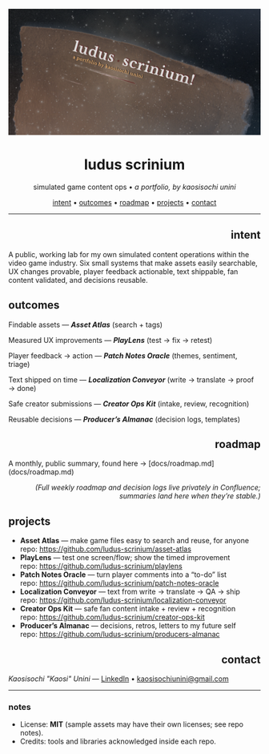 <!-- Hero banner (optional): add /docs/hero.png and it will show up in social previews -->
<p align="center">
  <img src="docs/hero.png" alt="LUDUS SCRINIUM — Game Content Ops Lab" width="820">
</p>

<h1 align="center">ludus scrinium</h1>
<p align="center">
  simulated game content ops •<em> a portfolio, by kaosisochi unini </em>
</p>

<p align="center">
  <a href="#intent">intent</a> •
  <a href="#outcomes">outcomes</a> •
  <a href="#roadmap">roadmap</a> •
  <a href="#projects">projects</a> •
  <a href="#contact">contact</a>
</p>

---

<h2 align="right">intent</h2>
A public, working lab for my own simulated content operations within the video game industry. Six small systems that make assets easily searchable, UX changes provable, player feedback actionable, text shippable, fan content validated, and decisions reusable.

## outcomes
Findable assets — ***Asset Atlas*** (search + tags)
  
Measured UX improvements — ***PlayLens*** (test → fix → retest)

Player feedback → action — ***Patch Notes Oracle*** (themes, sentiment, triage)

Text shipped on time — ***Localization Conveyor*** (write → translate → proof → done)

Safe creator submissions — ***Creator Ops Kit*** (intake, review, recognition)

Reusable decisions — ***Producer’s Almanac*** (decision logs, templates)

<h2 align="right">roadmap</h2>
<p>A monthly, public summary, found here → [docs/roadmap.md](docs/roadmap.md)  

<p align="right"><em>(Full weekly roadmap and decision logs live privately in Confluence; summaries land here when they’re stable.)</em>
</p>

## projects
- **Asset Atlas** — make game files easy to search and reuse, for anyone  
  repo: https://github.com/ludus-scrinium/asset-atlas
- **PlayLens** — test one screen/flow; show the timed improvement  
  repo: https://github.com/ludus-scrinium/playlens
- **Patch Notes Oracle** — turn player comments into a “to-do” list  
  repo: https://github.com/ludus-scrinium/patch-notes-oracle
- **Localization Conveyor** — text from write → translate → QA → ship  
  repo: https://github.com/ludus-scrinium/localization-conveyor
- **Creator Ops Kit** — safe fan content intake + review + recognition  
  repo: https://github.com/ludus-scrinium/creator-ops-kit
- **Producer’s Almanac** — decisions, retros, letters to my future self  
  repo: https://github.com/ludus-scrinium/producers-almanac

<h2 align="right">contact</h2>

  *Kaosisochi "Kaosi" Unini* — [LinkedIn]([linkedin.com/in/kaosisochiunini](https://www.linkedin.com/in/kaosisochiunini)) • kaosisochiunini@gmail.com


---

### notes
- License: **MIT** (sample assets may have their own licenses; see repo notes).
- Credits: tools and libraries acknowledged inside each repo.
